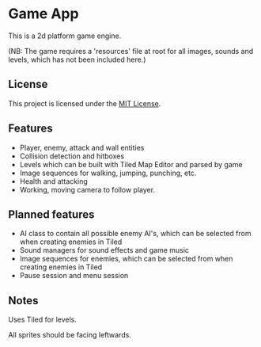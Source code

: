 # Game App

This is a 2d platform game engine.

(NB: The game requires a 'resources' file at root for all images, sounds and levels, which has not been included here.)

## License

This project is licensed under the [MIT License](LICENSE).

## Features

* Player, enemy, attack and wall entities
* Collision detection and hitboxes
* Levels which can be built with Tiled Map Editor and parsed by game
* Image sequences for walking, jumping, punching, etc.
* Health and attacking
* Working, moving camera to follow player.

## Planned features

* AI class to contain all possible enemy AI's, which can be selected from when creating enemies in Tiled
* Sound managers for sound effects and game music
* Image sequences for enemies, which can be selected from when creating enemies in Tiled
* Pause session and menu session

## Notes

Uses Tiled for levels.

All sprites should be facing leftwards.